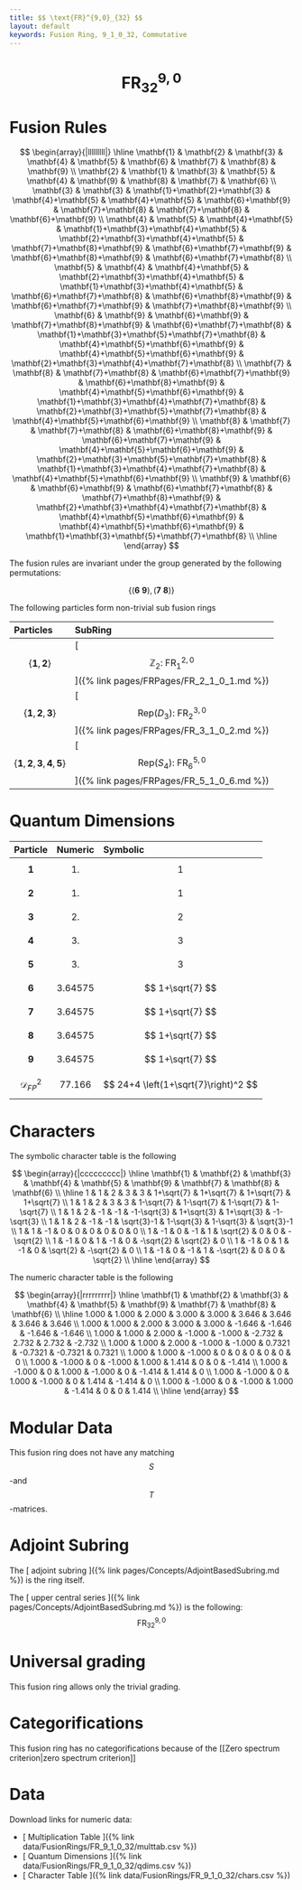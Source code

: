 ```yaml
---
title: $$ \text{FR}^{9,0}_{32} $$
layout: default
keywords: Fusion Ring, 9_1_0_32, Commutative
---
```

# $$ \text{FR}^{9,0}_{32} $$


# Fusion Rules

$$
\begin{array}{|lllllllll|}
\hline
 \mathbf{1} & \mathbf{2} & \mathbf{3} & \mathbf{4} & \mathbf{5} & \mathbf{6} & \mathbf{7} & \mathbf{8} & \mathbf{9} \\
 \mathbf{2} & \mathbf{1} & \mathbf{3} & \mathbf{5} & \mathbf{4} & \mathbf{9} & \mathbf{8} & \mathbf{7} & \mathbf{6} \\
 \mathbf{3} & \mathbf{3} & \mathbf{1}+\mathbf{2}+\mathbf{3} & \mathbf{4}+\mathbf{5} & \mathbf{4}+\mathbf{5} & \mathbf{6}+\mathbf{9} & \mathbf{7}+\mathbf{8} & \mathbf{7}+\mathbf{8} & \mathbf{6}+\mathbf{9} \\
 \mathbf{4} & \mathbf{5} & \mathbf{4}+\mathbf{5} & \mathbf{1}+\mathbf{3}+\mathbf{4}+\mathbf{5} & \mathbf{2}+\mathbf{3}+\mathbf{4}+\mathbf{5} & \mathbf{7}+\mathbf{8}+\mathbf{9} & \mathbf{6}+\mathbf{7}+\mathbf{9} & \mathbf{6}+\mathbf{8}+\mathbf{9} & \mathbf{6}+\mathbf{7}+\mathbf{8} \\
 \mathbf{5} & \mathbf{4} & \mathbf{4}+\mathbf{5} & \mathbf{2}+\mathbf{3}+\mathbf{4}+\mathbf{5} & \mathbf{1}+\mathbf{3}+\mathbf{4}+\mathbf{5} & \mathbf{6}+\mathbf{7}+\mathbf{8} & \mathbf{6}+\mathbf{8}+\mathbf{9} & \mathbf{6}+\mathbf{7}+\mathbf{9} & \mathbf{7}+\mathbf{8}+\mathbf{9} \\
 \mathbf{6} & \mathbf{9} & \mathbf{6}+\mathbf{9} & \mathbf{7}+\mathbf{8}+\mathbf{9} & \mathbf{6}+\mathbf{7}+\mathbf{8} & \mathbf{1}+\mathbf{3}+\mathbf{5}+\mathbf{7}+\mathbf{8} & \mathbf{4}+\mathbf{5}+\mathbf{6}+\mathbf{9} & \mathbf{4}+\mathbf{5}+\mathbf{6}+\mathbf{9} & \mathbf{2}+\mathbf{3}+\mathbf{4}+\mathbf{7}+\mathbf{8} \\
 \mathbf{7} & \mathbf{8} & \mathbf{7}+\mathbf{8} & \mathbf{6}+\mathbf{7}+\mathbf{9} & \mathbf{6}+\mathbf{8}+\mathbf{9} & \mathbf{4}+\mathbf{5}+\mathbf{6}+\mathbf{9} & \mathbf{1}+\mathbf{3}+\mathbf{4}+\mathbf{7}+\mathbf{8} & \mathbf{2}+\mathbf{3}+\mathbf{5}+\mathbf{7}+\mathbf{8} & \mathbf{4}+\mathbf{5}+\mathbf{6}+\mathbf{9} \\
 \mathbf{8} & \mathbf{7} & \mathbf{7}+\mathbf{8} & \mathbf{6}+\mathbf{8}+\mathbf{9} & \mathbf{6}+\mathbf{7}+\mathbf{9} & \mathbf{4}+\mathbf{5}+\mathbf{6}+\mathbf{9} & \mathbf{2}+\mathbf{3}+\mathbf{5}+\mathbf{7}+\mathbf{8} & \mathbf{1}+\mathbf{3}+\mathbf{4}+\mathbf{7}+\mathbf{8} & \mathbf{4}+\mathbf{5}+\mathbf{6}+\mathbf{9} \\
 \mathbf{9} & \mathbf{6} & \mathbf{6}+\mathbf{9} & \mathbf{6}+\mathbf{7}+\mathbf{8} & \mathbf{7}+\mathbf{8}+\mathbf{9} & \mathbf{2}+\mathbf{3}+\mathbf{4}+\mathbf{7}+\mathbf{8} & \mathbf{4}+\mathbf{5}+\mathbf{6}+\mathbf{9} & \mathbf{4}+\mathbf{5}+\mathbf{6}+\mathbf{9} & \mathbf{1}+\mathbf{3}+\mathbf{5}+\mathbf{7}+\mathbf{8} \\
\hline
\end{array}
$$


The fusion rules are invariant under the group generated by the following permutations:

$$ \{(\mathbf{6} \  \mathbf{9}), (\mathbf{7} \  \mathbf{8})\} $$


The following particles form non-trivial sub fusion rings

| Particles | SubRing |
| :------ | :------ |
| $$ \{\mathbf{1},\mathbf{2}\} $$ | [ $$ \mathbb{Z}_2:\ \text{FR}^{2,0}_{1} $$ ]({% link pages/FRPages/FR_2_1_0_1.md %}) |
| $$ \{\mathbf{1},\mathbf{2},\mathbf{3}\} $$ | [ $$ \left.\text{Rep(}D_3\right):\ \text{FR}^{3,0}_{2} $$ ]({% link pages/FRPages/FR_3_1_0_2.md %}) |
| $$ \{\mathbf{1},\mathbf{2},\mathbf{3},\mathbf{4},\mathbf{5}\} $$ | [ $$ \left.\text{Rep(}S_4\right):\ \text{FR}^{5,0}_{6} $$ ]({% link pages/FRPages/FR_5_1_0_6.md %}) |

# Quantum Dimensions

| Particle | Numeric | Symbolic |
| :------ | :------ | :------ |
| $$ \mathbf{1} $$ | $$ 1. $$ | $$ 1 $$ |
| $$ \mathbf{2} $$ | $$ 1. $$ | $$ 1 $$ |
| $$ \mathbf{3} $$ | $$ 2. $$ | $$ 2 $$ |
| $$ \mathbf{4} $$ | $$ 3. $$ | $$ 3 $$ |
| $$ \mathbf{5} $$ | $$ 3. $$ | $$ 3 $$ |
| $$ \mathbf{6} $$ | $$ 3.64575 $$ | $$ 1+\sqrt{7} $$ |
| $$ \mathbf{7} $$ | $$ 3.64575 $$ | $$ 1+\sqrt{7} $$ |
| $$ \mathbf{8} $$ | $$ 3.64575 $$ | $$ 1+\sqrt{7} $$ |
| $$ \mathbf{9} $$ | $$ 3.64575 $$ | $$ 1+\sqrt{7} $$ |
| $$ \mathcal{D}_{FP}^2 $$ | $$ 77.166 $$ | $$ 24+4 \left(1+\sqrt{7}\right)^2 $$ |

# Characters

The symbolic character table is the following

$$
\begin{array}{|ccccccccc|}
\hline
 \mathbf{1} & \mathbf{2} & \mathbf{3} & \mathbf{4} & \mathbf{5} & \mathbf{9} & \mathbf{7} & \mathbf{8} & \mathbf{6} \\
\hline
 1 & 1 & 2 & 3 & 3 & 1+\sqrt{7} & 1+\sqrt{7} & 1+\sqrt{7} & 1+\sqrt{7} \\
 1 & 1 & 2 & 3 & 3 & 1-\sqrt{7} & 1-\sqrt{7} & 1-\sqrt{7} & 1-\sqrt{7} \\
 1 & 1 & 2 & -1 & -1 & -1-\sqrt{3} & 1+\sqrt{3} & 1+\sqrt{3} & -1-\sqrt{3} \\
 1 & 1 & 2 & -1 & -1 & \sqrt{3}-1 & 1-\sqrt{3} & 1-\sqrt{3} & \sqrt{3}-1 \\
 1 & 1 & -1 & 0 & 0 & 0 & 0 & 0 & 0 \\
 1 & -1 & 0 & -1 & 1 & \sqrt{2} & 0 & 0 & -\sqrt{2} \\
 1 & -1 & 0 & 1 & -1 & 0 & -\sqrt{2} & \sqrt{2} & 0 \\
 1 & -1 & 0 & 1 & -1 & 0 & \sqrt{2} & -\sqrt{2} & 0 \\
 1 & -1 & 0 & -1 & 1 & -\sqrt{2} & 0 & 0 & \sqrt{2} \\
\hline
\end{array}
$$

The numeric character table is the following

$$
\begin{array}{|rrrrrrrrr|}
\hline
 \mathbf{1} & \mathbf{2} & \mathbf{3} & \mathbf{4} & \mathbf{5} & \mathbf{9} & \mathbf{7} & \mathbf{8} & \mathbf{6} \\
\hline
 1.000 & 1.000 & 2.000 & 3.000 & 3.000 & 3.646 & 3.646 & 3.646 & 3.646 \\
 1.000 & 1.000 & 2.000 & 3.000 & 3.000 & -1.646 & -1.646 & -1.646 & -1.646 \\
 1.000 & 1.000 & 2.000 & -1.000 & -1.000 & -2.732 & 2.732 & 2.732 & -2.732 \\
 1.000 & 1.000 & 2.000 & -1.000 & -1.000 & 0.7321 & -0.7321 & -0.7321 & 0.7321 \\
 1.000 & 1.000 & -1.000 & 0 & 0 & 0 & 0 & 0 & 0 \\
 1.000 & -1.000 & 0 & -1.000 & 1.000 & 1.414 & 0 & 0 & -1.414 \\
 1.000 & -1.000 & 0 & 1.000 & -1.000 & 0 & -1.414 & 1.414 & 0 \\
 1.000 & -1.000 & 0 & 1.000 & -1.000 & 0 & 1.414 & -1.414 & 0 \\
 1.000 & -1.000 & 0 & -1.000 & 1.000 & -1.414 & 0 & 0 & 1.414 \\
\hline
\end{array}
$$

# Modular Data

This fusion ring does not have any matching $$ S $$-and $$ T $$-matrices.

# Adjoint Subring

The [ adjoint subring ]({% link pages/Concepts/AdjointBasedSubring.md %}) is the ring itself.

The [ upper central series ]({% link pages/Concepts/AdjointBasedSubring.md %}) is the following:
$$ \text{FR}^{9,0}_{32} $$

# Universal grading

This fusion ring allows only the trivial grading.

# Categorifications

This fusion ring has no categorifications because of the [[Zero spectrum criterion|zero spectrum criterion]]

# Data

Download links for numeric data:

* [ Multiplication Table ]({% link data/FusionRings/FR_9_1_0_32/multtab.csv %})
* [ Quantum Dimensions ]({% link data/FusionRings/FR_9_1_0_32/qdims.csv %})
* [ Character Table ]({% link data/FusionRings/FR_9_1_0_32/chars.csv %})